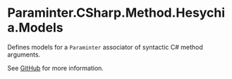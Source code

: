 # Paraminter.CSharp.Method.Hesychia.Models

Defines models for a `Paraminter` associator of syntactic C# method arguments.

See [GitHub](https://github.com/Paraminter/Paraminter.CSharp.Method.Hesychia) for more information.